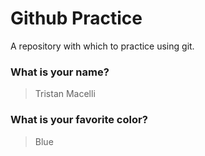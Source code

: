 # Github Practice

A repository with which to practice using git.

### What is your name?

> Tristan Macelli


### What is your favorite color?

> Blue
